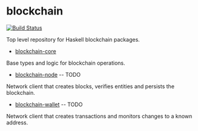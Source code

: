 # blockchain

[![Build Status](https://travis-ci.org/TGOlson/blockchain.svg?branch=master)](https://travis-ci.org/TGOlson/blockchain)

Top level repository for Haskell blockchain packages.

* [blockchain-core](blockchain-core)

Base types and logic for blockchain operations.

* [blockchain-node](blockchain-node) -- TODO

Network client that creates blocks, verifies entities and persists the blockchain.

* [blockchain-wallet](blockchain-wallet) -- TODO

Network client that creates transactions and monitors changes to a known address.
